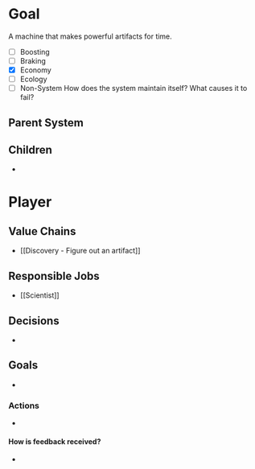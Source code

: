 # Goal
A machine that makes powerful artifacts for time.
- [ ] Boosting
- [ ] Braking
- [x] Economy
- [ ] Ecology
- [ ] Non-System
How does the system maintain itself? What causes it to fail?

## Parent System

## Children
- 
# Player
## Value Chains
- [[Discovery - Figure out an artifact]]
## Responsible Jobs
- [[Scientist]]
## Decisions
- 
## Goals
- 
### Actions
- 
#### How is feedback received?
- 
